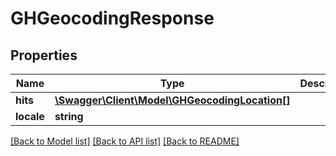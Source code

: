 # GHGeocodingResponse

## Properties
Name | Type | Description | Notes
------------ | ------------- | ------------- | -------------
**hits** | [**\Swagger\Client\Model\GHGeocodingLocation[]**](GHGeocodingLocation.md) |  | [optional] 
**locale** | **string** |  | [optional] 

[[Back to Model list]](../README.md#documentation-for-models) [[Back to API list]](../README.md#documentation-for-api-endpoints) [[Back to README]](../README.md)


